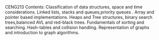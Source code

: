 CENG213 Contents: Classification of data structures, space and time considerations. 
                  Linked lists, stacks and queues,priority queues . 
                  Array and pointer based implementations.
                  Heaps and Tree structures, binary search trees,balanced AVL and red-black trees. 
                  Fundamentals of sorting and searching. 
                  Hash-tables and collision handling.
                  Representation of graphs and introduction to graph algorithms.
